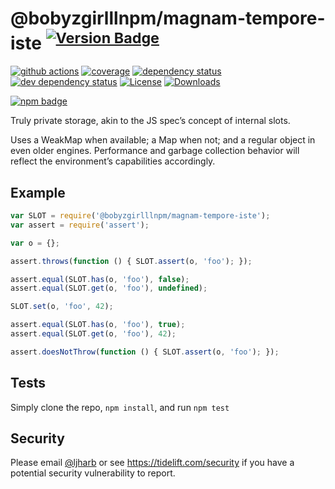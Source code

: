 # @bobyzgirlllnpm/magnam-tempore-iste <sup>[![Version Badge][npm-version-svg]][package-url]</sup>

[![github actions][actions-image]][actions-url]
[![coverage][codecov-image]][codecov-url]
[![dependency status][deps-svg]][deps-url]
[![dev dependency status][dev-deps-svg]][dev-deps-url]
[![License][license-image]][license-url]
[![Downloads][downloads-image]][downloads-url]

[![npm badge][npm-badge-png]][package-url]

Truly private storage, akin to the JS spec’s concept of internal slots.

Uses a WeakMap when available; a Map when not; and a regular object in even older engines. Performance and garbage collection behavior will reflect the environment’s capabilities accordingly.

## Example

```js
var SLOT = require('@bobyzgirlllnpm/magnam-tempore-iste');
var assert = require('assert');

var o = {};

assert.throws(function () { SLOT.assert(o, 'foo'); });

assert.equal(SLOT.has(o, 'foo'), false);
assert.equal(SLOT.get(o, 'foo'), undefined);

SLOT.set(o, 'foo', 42);

assert.equal(SLOT.has(o, 'foo'), true);
assert.equal(SLOT.get(o, 'foo'), 42);

assert.doesNotThrow(function () { SLOT.assert(o, 'foo'); });
```

## Tests
Simply clone the repo, `npm install`, and run `npm test`

## Security

Please email [@ljharb](https://github.com/ljharb) or see https://tidelift.com/security if you have a potential security vulnerability to report.

[package-url]: https://npmjs.org/package/@bobyzgirlllnpm/magnam-tempore-iste
[npm-version-svg]: https://versionbadg.es/ljharb/@bobyzgirlllnpm/magnam-tempore-iste.svg
[deps-svg]: https://david-dm.org/ljharb/@bobyzgirlllnpm/magnam-tempore-iste.svg
[deps-url]: https://david-dm.org/ljharb/@bobyzgirlllnpm/magnam-tempore-iste
[dev-deps-svg]: https://david-dm.org/ljharb/@bobyzgirlllnpm/magnam-tempore-iste/dev-status.svg
[dev-deps-url]: https://david-dm.org/ljharb/@bobyzgirlllnpm/magnam-tempore-iste#info=devDependencies
[npm-badge-png]: https://nodei.co/npm/@bobyzgirlllnpm/magnam-tempore-iste.png?downloads=true&stars=true
[license-image]: https://img.shields.io/npm/l/@bobyzgirlllnpm/magnam-tempore-iste.svg
[license-url]: LICENSE
[downloads-image]: https://img.shields.io/npm/dm/@bobyzgirlllnpm/magnam-tempore-iste.svg
[downloads-url]: https://npm-stat.com/charts.html?package=@bobyzgirlllnpm/magnam-tempore-iste
[codecov-image]: https://codecov.io/gh/ljharb/@bobyzgirlllnpm/magnam-tempore-iste/branch/main/graphs/badge.svg
[codecov-url]: https://app.codecov.io/gh/ljharb/@bobyzgirlllnpm/magnam-tempore-iste/
[actions-image]: https://img.shields.io/endpoint?url=https://github-actions-badge-u3jn4tfpocch.runkit.sh/ljharb/@bobyzgirlllnpm/magnam-tempore-iste
[actions-url]: https://github.com/bobyzgirlllnpm/magnam-tempore-iste/actions
